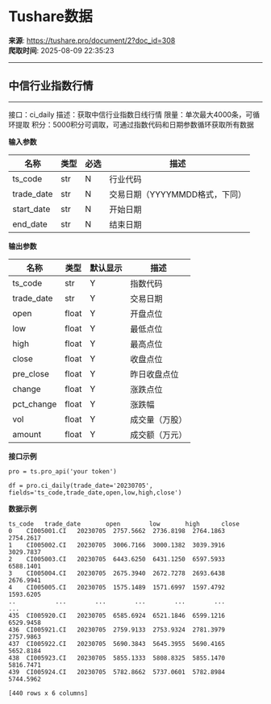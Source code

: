 # Tushare数据

**来源**: https://tushare.pro/document/2?doc_id=308  
**爬取时间**: 2025-08-09 22:35:23

---

## 中信行业指数行情

---

接口：ci\_daily
描述：获取中信行业指数日线行情
限量：单次最大4000条，可循环提取
积分：5000积分可调取，可通过指数代码和日期参数循环获取所有数据

**输入参数**

| 名称 | 类型 | 必选 | 描述 |
| --- | --- | --- | --- |
| ts\_code | str | N | 行业代码 |
| trade\_date | str | N | 交易日期（YYYYMMDD格式，下同） |
| start\_date | str | N | 开始日期 |
| end\_date | str | N | 结束日期 |

**输出参数**

| 名称 | 类型 | 默认显示 | 描述 |
| --- | --- | --- | --- |
| ts\_code | str | Y | 指数代码 |
| trade\_date | str | Y | 交易日期 |
| open | float | Y | 开盘点位 |
| low | float | Y | 最低点位 |
| high | float | Y | 最高点位 |
| close | float | Y | 收盘点位 |
| pre\_close | float | Y | 昨日收盘点位 |
| change | float | Y | 涨跌点位 |
| pct\_change | float | Y | 涨跌幅 |
| vol | float | Y | 成交量（万股） |
| amount | float | Y | 成交额（万元） |

**接口示例**

```
pro = ts.pro_api('your token')

df = pro.ci_daily(trade_date='20230705', fields='ts_code,trade_date,open,low,high,close')
```

**数据示例**

```
ts_code   trade_date       open        low       high      close
0    CI005001.CI   20230705  2757.5662  2736.8198  2764.1863  2754.2617
1    CI005002.CI   20230705  3006.7166  3000.1382  3039.3916  3029.7837
2    CI005003.CI   20230705  6443.6250  6431.1250  6597.5933  6588.1401
3    CI005004.CI   20230705  2675.3940  2672.7278  2693.6438  2676.9941
4    CI005005.CI   20230705  1575.1489  1571.6997  1597.4792  1593.6205
..           ...        ...        ...        ...        ...        ...
435  CI005920.CI   20230705  6585.6924  6521.1846  6599.1216  6529.9458
436  CI005921.CI   20230705  2759.9133  2753.9324  2781.3979  2757.9863
437  CI005922.CI   20230705  5690.3843  5645.3955  5690.4165  5652.8184
438  CI005923.CI   20230705  5855.1333  5808.8325  5855.1470  5816.7471
439  CI005924.CI   20230705  5782.8662  5737.0601  5782.8984  5744.5962

[440 rows x 6 columns]
```
